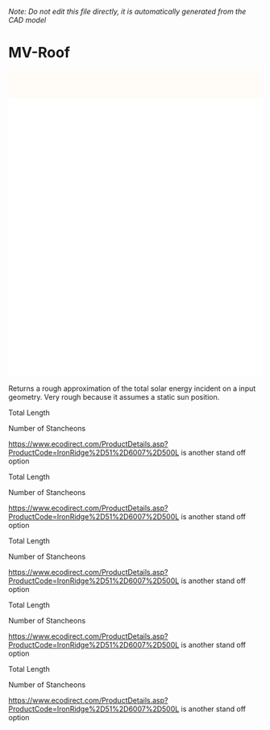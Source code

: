 ###### Note: Do not edit this file directly, it is automatically generated from the CAD model

# MV-Roof

![](/project.svg)

Returns a rough approximation of the total solar energy incident on a input geometry. Very rough because it assumes a static sun position.


Total Length


Number of Stancheons


https://www.ecodirect.com/ProductDetails.asp?ProductCode=IronRidge%2D51%2D6007%2D500L is another stand off option


Total Length


Number of Stancheons


https://www.ecodirect.com/ProductDetails.asp?ProductCode=IronRidge%2D51%2D6007%2D500L is another stand off option


Total Length


Number of Stancheons


https://www.ecodirect.com/ProductDetails.asp?ProductCode=IronRidge%2D51%2D6007%2D500L is another stand off option


Total Length


Number of Stancheons


https://www.ecodirect.com/ProductDetails.asp?ProductCode=IronRidge%2D51%2D6007%2D500L is another stand off option


Total Length


Number of Stancheons


https://www.ecodirect.com/ProductDetails.asp?ProductCode=IronRidge%2D51%2D6007%2D500L is another stand off option


